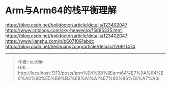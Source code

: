 # Arm与Arm64的栈平衡理解


https://blog.csdn.net/boildoctor/article/details/123402047
https://www.cnblogs.com/sky-heaven/p/15885335.html
https://blog.csdn.net/boildoctor/article/details/123402047
https://www.jianshu.com/p/b6071091abdc
https://blog.csdn.net/heshuangzong/article/details/126911474

---

> 作者: tcc0lin  
> URL: http://localhost:1313/posts/arm%E4%B8%8Earm64%E7%9A%84%E6%A0%88%E5%B9%B3%E8%A1%A1%E7%90%86%E8%A7%A3/  

